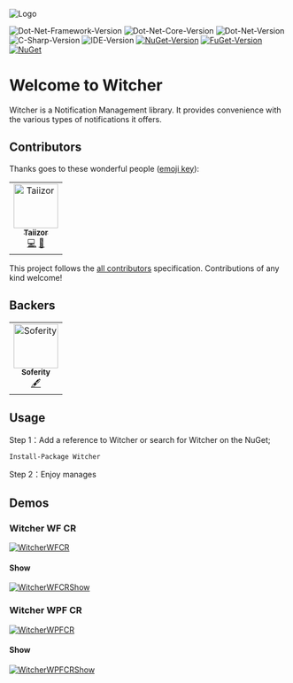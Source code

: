 ![Logo](https://raw.githubusercontent.com/Soferity/Witcher/develop/.images/Logo.png)

![Dot-Net-Framework-Version](https://img.shields.io/badge/.NET%20Framework-%3E%3D4.5.2-blue)
![Dot-Net-Core-Version](https://img.shields.io/badge/.NET%20Core-%3E%3D3.0-blue)
![Dot-Net-Version](https://img.shields.io/badge/.NET-%3E%3D5.0-blue)
![C-Sharp-Version](https://img.shields.io/badge/C%23-10.0-blue.svg)
![IDE-Version](https://img.shields.io/badge/IDE-VS2022-blue.svg)
[![NuGet-Version](https://img.shields.io/nuget/v/Witcher.svg)](https://www.nuget.org/packages/Witcher)
[![FuGet-Version](https://www.fuget.org/packages/Witcher/badge.svg)](https://www.fuget.org/packages/Witcher)
[![NuGet](https://img.shields.io/nuget/dt/Witcher)](https://www.nuget.org/api/v2/package/Witcher)

# Welcome to Witcher
Witcher is a Notification Management library. It provides convenience with the various types of notifications it offers.

## Contributors

Thanks goes to these wonderful people ([emoji key](https://allcontributors.org/docs/en/emoji-key)):

<table>
  <tr>
    <td align="center">
		<a href="https://github.com/Taiizor">
			<img src="https://avatars3.githubusercontent.com/u/41683699?s=460&v=4" width="80px;" alt="Taiizor"/>
			<br/>
			<sub>
				<b>Taiizor</b>
			</sub>
		</a>
		<br/>
		<a href="https://github.com/Soferity/Witcher/commits?author=Taiizor" title="Code">💻</a>
		<a href="https://www.taiizor.com" title="Ideas & Planning, Feedback">🤔</a>
	</td>
  </tr>
</table>

This project follows the [all contributors](https://github.com/all-contributors/all-contributors) specification. Contributions of any kind welcome!

## Backers

<table>
  <tr>
    <td align="center">
		<a href="https://github.com/Soferity">
			<img src="https://avatars3.githubusercontent.com/u/63516515?s=200&v=4" width="80px;" alt="Soferity"/>
			<br/>
			<sub>
				<b>Soferity</b>
			</sub>
		</a>
		<br/>
		<a href="https://github.com/Soferity" target="_blank" title="Content">🖋</a>
	</td>
  </tr>
</table>

## Usage

Step 1：Add a reference to Witcher or search for Witcher on the NuGet;

```Install-Package Witcher```

Step 2：Enjoy manages

## Demos

### Witcher WF CR

[![WitcherWFCR](https://raw.githubusercontent.com/Soferity/Witcher/develop/.screenshots/Witcher_WF_CR.png)](https://github.com/Soferity/Witcher/tree/develop/src/Witcher_WF_CR "WitcherWFCR")

#### Show

[![WitcherWFCRShow](https://raw.githubusercontent.com/Soferity/Witcher/develop/.screenshots/Witcher_WF_CR.gif)](https://github.com/Soferity/Witcher/tree/develop/src/Witcher_WF_CR "WitcherWFCRShow")

### Witcher WPF CR

[![WitcherWPFCR](https://raw.githubusercontent.com/Soferity/Witcher/develop/.screenshots/Witcher_WPF_CR.png)](https://github.com/Soferity/Witcher/tree/develop/src/Witcher_WPF_CR "WitcherWPFCR")

#### Show

[![WitcherWPFCRShow](https://raw.githubusercontent.com/Soferity/Witcher/develop/.screenshots/Witcher_WPF_CR.gif)](https://github.com/Soferity/Witcher/tree/develop/src/Witcher_WPF_CR "WitcherWPFCRShow")